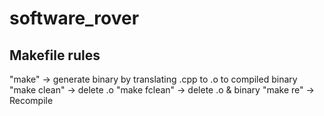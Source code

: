 # software_rover

## Makefile rules

"make"            -> generate binary by translating .cpp to .o to compiled binary
"make clean"      -> delete .o
"make fclean"     -> delete .o & binary
"make re"         -> Recompile
